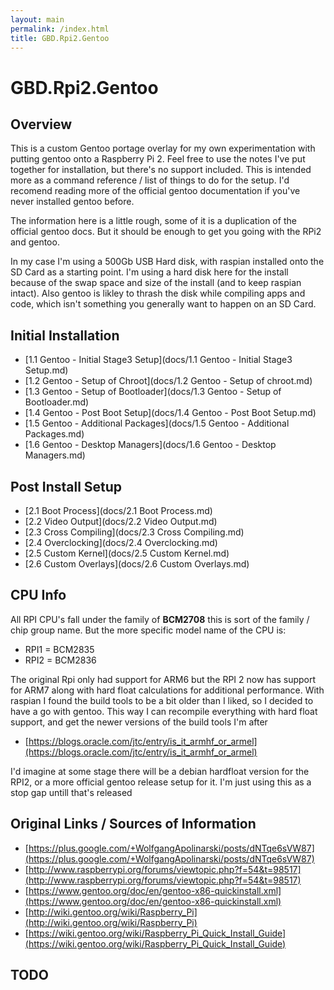 ```yaml
---
layout: main
permalink: /index.html
title: GBD.Rpi2.Gentoo
---
```


# GBD.Rpi2.Gentoo

## Overview

This is a custom Gentoo portage overlay for my own experimentation with putting gentoo onto a Raspberry Pi 2.
Feel free to use the notes I've put together for installation, but there's no support included.
This is intended more as a command reference / list of things to do for the setup.
I'd recomend reading more of the official gentoo documentation if you've never installed gentoo before.

The information here is a little rough, some of it is a duplication of the official gentoo docs.
But it should be enough to get you going with the RPi2 and gentoo.

In my case I'm using a 500Gb USB Hard disk, with raspian installed onto the SD Card as a starting point.
I'm using a hard disk here for the install because of the swap space and size of the install (and to keep raspian intact).
Also gentoo is likley to thrash the disk while compiling apps and code, which isn't something you generally want to happen
on an SD Card.

## Initial Installation

  * [1.1 Gentoo - Initial Stage3 Setup](docs/1.1 Gentoo - Initial Stage3 Setup.md)
  * [1.2 Gentoo - Setup of Chroot](docs/1.2 Gentoo - Setup of chroot.md)
  * [1.3 Gentoo - Setup of Bootloader](docs/1.3 Gentoo - Setup of Bootloader.md)
  * [1.4 Gentoo - Post Boot Setup](docs/1.4 Gentoo - Post Boot Setup.md)
  * [1.5 Gentoo - Additional Packages](docs/1.5 Gentoo - Additional Packages.md)
  * [1.6 Gentoo - Desktop Managers](docs/1.6 Gentoo - Desktop Managers.md)


## Post Install Setup

  * [2.1 Boot Process](docs/2.1 Boot Process.md)
  * [2.2 Video Output](docs/2.2 Video Output.md)
  * [2.3 Cross Compiling](docs/2.3 Cross Compiling.md)
  * [2.4 Overclocking](docs/2.4 Overclocking.md)
  * [2.5 Custom Kernel](docs/2.5 Custom Kernel.md)
  * [2.6 Custom Overlays](docs/2.6 Custom Overlays.md)


## CPU Info

All RPI CPU's fall under the family of **BCM2708** this is sort of the family / chip group name.
But the more specific model name of the CPU is:

* RPI1 = BCM2835
* RPI2 = BCM2836

The original Rpi only had support for ARM6 but the RPI 2 now has support for ARM7 along with hard float calculations for additional performance.
With raspian I found the build tools to be a bit older than I liked, so I decided to have a go with gentoo.
This way I can recompile everything with hard float support, and get the newer versions of the build tools I'm after

  * [https://blogs.oracle.com/jtc/entry/is_it_armhf_or_armel](https://blogs.oracle.com/jtc/entry/is_it_armhf_or_armel)

I'd imagine at some stage there will be a debian hardfloat version for the RPI2, or a more official gentoo release setup for it.
I'm just using this as a stop gap untill that's released


## Original Links / Sources of Information

  * [https://plus.google.com/+WolfgangApolinarski/posts/dNTqe6sVW87](https://plus.google.com/+WolfgangApolinarski/posts/dNTqe6sVW87)
  * [http://www.raspberrypi.org/forums/viewtopic.php?f=54&t=98517](http://www.raspberrypi.org/forums/viewtopic.php?f=54&t=98517)
  * [https://www.gentoo.org/doc/en/gentoo-x86-quickinstall.xml](https://www.gentoo.org/doc/en/gentoo-x86-quickinstall.xml)
  * [http://wiki.gentoo.org/wiki/Raspberry_Pi](http://wiki.gentoo.org/wiki/Raspberry_Pi)
  * [https://wiki.gentoo.org/wiki/Raspberry_Pi_Quick_Install_Guide](https://wiki.gentoo.org/wiki/Raspberry_Pi_Quick_Install_Guide)


## TODO

